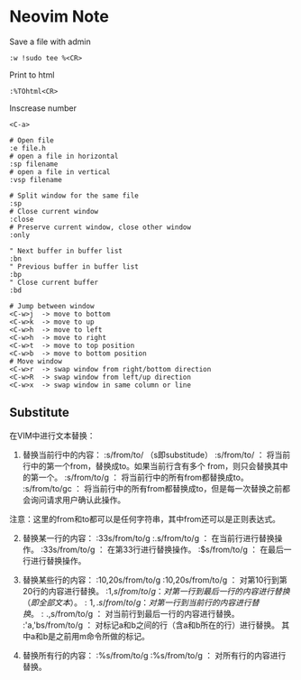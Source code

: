 # Neovim Note

Save a file with admin
```vimscript
:w !sudo tee %<CR>
```

Print to html
```vimscript
:%TOhtml<CR>
```

Inscrease number
```vimscript
<C-a>
```

```vimscript
# Open file
:e file.h
# open a file in horizontal
:sp filename
# open a file in vertical
:vsp filename 
```

```vimscript
# Split window for the same file
:sp
# Close current window
:close
# Preserve current window, close other window
:only
```

```vimscript
" Next buffer in buffer list
:bn
" Previous buffer in buffer list
:bp
" Close current buffer
:bd
```

```vimscript
# Jump between window
<C-w>j  -> move to bottom
<C-w>k  -> move to up
<C-w>h  -> move to left
<C-w>h  -> move to right
<C-w>t  -> move to top position
<C-w>b  -> move to bottom position
# Move window
<C-w>r  -> swap window from right/bottom direction
<C-w>R  -> swap window from left/up direction
<C-w>x  -> swap window in same column or line
```

## Substitute
在VIM中进行文本替换：
 
1.  替换当前行中的内容：    :s/from/to/    （s即substitude）
:s/from/to/     ：  将当前行中的第一个from，替换成to。如果当前行含有多个
		    from，则只会替换其中的第一个。
:s/from/to/g    ：  将当前行中的所有from都替换成to。
:s/from/to/gc   ：  将当前行中的所有from都替换成to，但是每一次替换之前都
		    会询问请求用户确认此操作。

注意：这里的from和to都可以是任何字符串，其中from还可以是正则表达式。

2.  替换某一行的内容：      :33s/from/to/g
:.s/from/to/g   ：  在当前行进行替换操作。
:33s/from/to/g  ：  在第33行进行替换操作。
:$s/from/to/g   ：  在最后一行进行替换操作。

3.  替换某些行的内容：      :10,20s/from/to/g
:10,20s/from/to/g   ：  对第10行到第20行的内容进行替换。
:1,$s/from/to/g     ：  对第一行到最后一行的内容进行替换（即全部文本）。
:1,.s/from/to/g     ：  对第一行到当前行的内容进行替换。
:.,$s/from/to/g     ：  对当前行到最后一行的内容进行替换。
:'a,'bs/from/to/g   ：  对标记a和b之间的行（含a和b所在的行）进行替换。
			其中a和b是之前用m命令所做的标记。

4.  替换所有行的内容：      :%s/from/to/g
:%s/from/to/g   ：  对所有行的内容进行替换。

